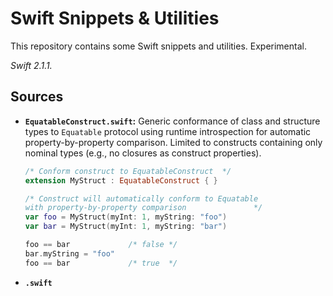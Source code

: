 # Swift Snippets & Utilities

This repository contains some Swift snippets and utilities. Experimental.

_Swift 2.1.1._

## Sources

* **`EquatableConstruct.swift`:** Generic conformance of class and structure types to `Equatable` protocol using runtime introspection for automatic property-by-property comparison. Limited to constructs containing only nominal types (e.g., no closures as construct properties).

    ``` swift
    /* Conform construct to EquatableConstruct  */
    extension MyStruct : EquatableConstruct { }

    /* Construct will automatically conform to Equatable
    with property-by-property comparison               */
    var foo = MyStruct(myInt: 1, myString: "foo")
    var bar = MyStruct(myInt: 1, myString: "bar")

    foo == bar             /* false */
    bar.myString = "foo"
    foo == bar             /* true  */
    ```

* **`.swift`**

